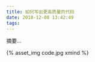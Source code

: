 ```yaml
---
title: 如何写出更高质量的代码
date: 2018-12-08 13:42:49
tags:
---
```


摘要...

<!--more-->

{% asset_img code.jpg xmind %}
